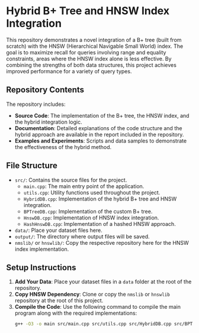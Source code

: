 # Hybrid B+ Tree and HNSW Index Integration

This repository demonstrates a novel integration of a B+ tree (built from scratch) with the HNSW (Hierarchical Navigable Small World) index. The goal is to maximize recall for queries involving range and equality constraints, areas where the HNSW index alone is less effective. By combining the strengths of both data structures, this project achieves improved performance for a variety of query types.

## Repository Contents

The repository includes:
- **Source Code**: The implementation of the B+ tree, the HNSW index, and the hybrid integration logic.
- **Documentation**: Detailed explanations of the code structure and the hybrid approach are available in the report included in the repository.
- **Examples and Experiments**: Scripts and data samples to demonstrate the effectiveness of the hybrid method.

## File Structure

- `src/`: Contains the source files for the project.
  - `main.cpp`: The main entry point of the application.
  - `utils.cpp`: Utility functions used throughout the project.
  - `HybridDB.cpp`: Implementation of the hybrid B+ tree and HNSW integration.
  - `BPTreeDB.cpp`: Implementation of the custom B+ tree.
  - `HnswDB.cpp`: Implementation of HNSW index integration.
  - `HashHnswDB.cpp`: Implementation of a hashed HNSW approach.
- `data/`: Place your dataset files here.
- `output/`: The directory where output files will be saved.
- `nmslib/` or `hnswlib/`: Copy the respective repository here for the HNSW index implementation.

## Setup Instructions

1. **Add Your Data**: Place your dataset files in a `data` folder at the root of the repository.
2. **Copy HNSW Dependency**: Clone or copy the `nmslib` or `hnswlib` repository at the root of this project.
3. **Compile the Code**: Use the following command to compile the main program along with the required implementations:
   ```bash
   g++ -O3 -o main src/main.cpp src/utils.cpp src/HybridDB.cpp src/BPTreeDB.cpp src/HnswDB.cpp src/HashHnswDB.cpp
